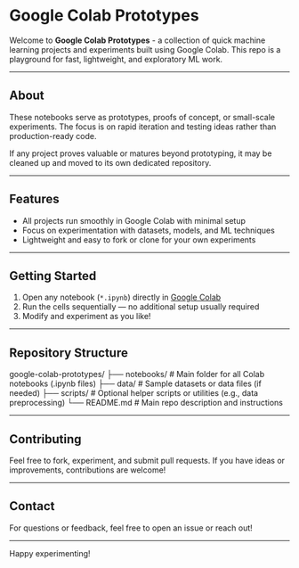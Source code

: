 # Google Colab Prototypes

Welcome to **Google Colab Prototypes** - a collection of quick machine learning projects and experiments built using Google Colab. This repo is a playground for fast, lightweight, and exploratory ML work.

---

## About

These notebooks serve as prototypes, proofs of concept, or small-scale experiments. The focus is on rapid iteration and testing ideas rather than production-ready code.

If any project proves valuable or matures beyond prototyping, it may be cleaned up and moved to its own dedicated repository.

---

## Features

- All projects run smoothly in Google Colab with minimal setup
- Focus on experimentation with datasets, models, and ML techniques
- Lightweight and easy to fork or clone for your own experiments

---

## Getting Started

1. Open any notebook (`*.ipynb`) directly in [Google Colab](https://colab.research.google.com/)
2. Run the cells sequentially — no additional setup usually required
3. Modify and experiment as you like!

---

## Repository Structure

google-colab-prototypes/
├── notebooks/            # Main folder for all Colab notebooks (.ipynb files)
├── data/                 # Sample datasets or data files (if needed)
├── scripts/              # Optional helper scripts or utilities (e.g., data preprocessing)
└── README.md             # Main repo description and instructions

---

## Contributing

Feel free to fork, experiment, and submit pull requests. If you have ideas or improvements, contributions are welcome!

---

## Contact

For questions or feedback, feel free to open an issue or reach out!

---

Happy experimenting!

